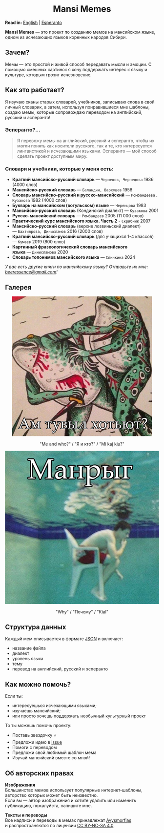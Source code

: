 
<h1 align="center">Mansi Memes</h1>

**Read in:** [English](https://github.com/avysmorfias/mansi-memes/blob/main/README.md) | [Esperanto](https://github.com/avysmorfias/mansi-memes/blob/main/README.eo.md)

**Mansi Memes** — это проект по созданию мемов на мансийском языке, одном из исчезающих языков коренных народов Сибири.

## Зачем?

Мемы — это простой и живой способ передавать мысли и эмоции. С помощью смешных картинок я хочу поддержать интерес к языку и культуре, которым грозит исчезновение.

## Как это работает?

Я изучаю сканы старых словарей, учебников, записываю слова в свой личный словарик, а затем, используя понравившиеся мне шаблоны, создаю мемы, которые сопровождаю переводом на английский, русский и эсперанто!

### Эсперанто?...

> Я перевожу мемы на английский, русский и эсперанто, чтобы их могли понять как носители русского, так и те, кто интересуется лингвистикой и исчезающими языками. Эсперанто — мой способ сделать проект доступным миру.

### Словари и учебники, которые у меня есть:

- **Краткий мансийско-русский словарь** — `Чернецов, Чернецова` 1936 (4000 слов)
- **Мансийско-русский словарь** — `Баландин, Вархушев` 1958
- **Словарь мансийско-русский и русско-мансийский** — `Ромбандеева, Кузакова` 1982 (4000 слов)
- **Букварь на мансийском (вогульском) языке** — `Черенцова` 1983
- **Мансийско-русский словарь** (Кондинский диалект) — `Кузакова` 2001
- **Русско-мансийский словарь** — `Ромбандеев` 2005 (11 000 слов)
- **Практический курс мансийского языка. Часть 2** - `Скрибник` 2007
- **Мансийско-русский словарь** (верхне лозвиньский диалект) — `Бахтиярова, Динисламов` 2016 (2000 слов)
- **Краткий мансийско-русский словарь** (для учащихся 1-4 классов) — `Кумаев` 2019 (800 слов)
- **Картинный фразеологический словарь мансийского языка** — `Динисламова` 2020
- **Словарь топонимов мансийского языка** — `Слинкина` 2024

*У вас есть другие книги по мансийскому языку? Отправьте их мне: beeressence@gmail.com!*

## Галерея

<div align="center">

![meme1](./memes/sosva/me-and-who.png)  
<p align="center">"Me and who?" / "Я и кто?" / "Mi kaj kiu?"</p>

![meme2](./memes/sosva/why.png)  
<p>"Why" / "Почему" / "Kial"</p>

</div>

## Структура данных

Каждый мем описывается в формате [JSON](https://github.com/avysmorfias/mansi-memes/memes.json) и включает:
- название файла
- диалект
-  уровень языка
- тему
- перевод на английский, русский и эсперанто

## Как можно помочь?

Если ты:
- интересуешься исчезающими языками;
- изучаешь мансийский;
- или просто хочешь поддержать необычный культурный проект

То ты можешь помочь проекту:
- Поставь звездочку ⭐
- Предложи идею в [issue](https://github.com/avysmorfias/mansi-memes/issues)
- Помоги с переводом
- Предложи свой любимый шаблон мема
- Изучай мансийский вместе со мной!

## Об авторских правах

**Изображения**  
Большинство мемов использует популярные интернет-шаблоны, авторство которых может быть неизвестно.  
Если вы — автор изображения и хотите удалить или изменить публикацию, пожалуйста, напишите мне.

**Тексты и переводы**  
Все надписи и переводы в мемах принадлежат [Avysmorfias](https://github.com/avysmorfias)  
и распространяются по лицензии [CC BY-NC-SA 4.0](https://creativecommons.org/licenses/by-nc-sa/4.0/).
